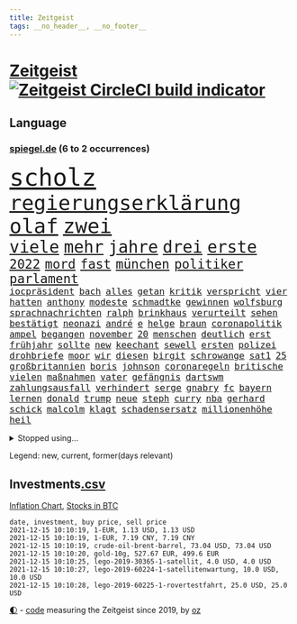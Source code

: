 ```yaml
---
title: Zeitgeist
tags: __no_header__, __no_footer__
---
```


# [Zeitgeist](https://oliz.io/zeitgeist/) [![Zeitgeist CircleCI build indicator](https://circleci.com/gh/ooz/zeitgeist.svg?style=shield)](https://circleci.com/gh/ooz/zeitgeist)

## Language

<h3><a href="https://www.spiegel.de" target="_blank">spiegel.de</a> (6 to 2 occurrences)</h3>
<p style="font-family:monospace">
<span style="font-size:32pt"><a href="news_links.html#scholz" class="current">scholz</a></span>
<br>
<span style="font-size:27pt"><a href="news_links.html#regierungserklärung" class="current">regierungserklärung</a></span>
<span style="font-size:27pt"><a href="news_links.html#olaf" class="current">olaf</a></span>
<span style="font-size:27pt"><a href="news_links.html#zwei" class="current">zwei</a></span>
<br>
<span style="font-size:22pt"><a href="news_links.html#viele" class="current">viele</a></span>
<span style="font-size:22pt"><a href="news_links.html#mehr" class="current">mehr</a></span>
<span style="font-size:22pt"><a href="news_links.html#jahre" class="current">jahre</a></span>
<span style="font-size:22pt"><a href="news_links.html#drei" class="current">drei</a></span>
<span style="font-size:22pt"><a href="news_links.html#erste" class="current">erste</a></span>
<br>
<span style="font-size:17pt"><a href="news_links.html#2022" class="current">2022</a></span>
<span style="font-size:17pt"><a href="news_links.html#mord" class="current">mord</a></span>
<span style="font-size:17pt"><a href="news_links.html#fast" class="current">fast</a></span>
<span style="font-size:17pt"><a href="news_links.html#münchen" class="current">münchen</a></span>
<span style="font-size:17pt"><a href="news_links.html#politiker" class="current">politiker</a></span>
<span style="font-size:17pt"><a href="news_links.html#parlament" class="current">parlament</a></span>
<br>
<span style="font-size:12pt"><a href="news_links.html#iocpräsident" class="current">iocpräsident</a></span>
<span style="font-size:12pt"><a href="news_links.html#bach" class="current">bach</a></span>
<span style="font-size:12pt"><a href="news_links.html#alles" class="current">alles</a></span>
<span style="font-size:12pt"><a href="news_links.html#getan" class="current">getan</a></span>
<span style="font-size:12pt"><a href="news_links.html#kritik" class="current">kritik</a></span>
<span style="font-size:12pt"><a href="news_links.html#verspricht" class="current">verspricht</a></span>
<span style="font-size:12pt"><a href="news_links.html#vier" class="current">vier</a></span>
<span style="font-size:12pt"><a href="news_links.html#hatten" class="current">hatten</a></span>
<span style="font-size:12pt"><a href="news_links.html#anthony" class="current">anthony</a></span>
<span style="font-size:12pt"><a href="news_links.html#modeste" class="current">modeste</a></span>
<span style="font-size:12pt"><a href="news_links.html#schmadtke" class="new">schmadtke</a></span>
<span style="font-size:12pt"><a href="news_links.html#gewinnen" class="current">gewinnen</a></span>
<span style="font-size:12pt"><a href="news_links.html#wolfsburg" class="current">wolfsburg</a></span>
<span style="font-size:12pt"><a href="news_links.html#sprachnachrichten" class="new">sprachnachrichten</a></span>
<span style="font-size:12pt"><a href="news_links.html#ralph" class="current">ralph</a></span>
<span style="font-size:12pt"><a href="news_links.html#brinkhaus" class="current">brinkhaus</a></span>
<span style="font-size:12pt"><a href="news_links.html#verurteilt" class="current">verurteilt</a></span>
<span style="font-size:12pt"><a href="news_links.html#sehen" class="current">sehen</a></span>
<span style="font-size:12pt"><a href="news_links.html#bestätigt" class="current">bestätigt</a></span>
<span style="font-size:12pt"><a href="news_links.html#neonazi" class="current">neonazi</a></span>
<span style="font-size:12pt"><a href="news_links.html#andré" class="current">andré</a></span>
<span style="font-size:12pt"><a href="news_links.html#e" class="current">e</a></span>
<span style="font-size:12pt"><a href="news_links.html#helge" class="current">helge</a></span>
<span style="font-size:12pt"><a href="news_links.html#braun" class="current">braun</a></span>
<span style="font-size:12pt"><a href="news_links.html#coronapolitik" class="current">coronapolitik</a></span>
<span style="font-size:12pt"><a href="news_links.html#ampel" class="current">ampel</a></span>
<span style="font-size:12pt"><a href="news_links.html#begangen" class="current">begangen</a></span>
<span style="font-size:12pt"><a href="news_links.html#november" class="current">november</a></span>
<span style="font-size:12pt"><a href="news_links.html#20" class="current">20</a></span>
<span style="font-size:12pt"><a href="news_links.html#menschen" class="current">menschen</a></span>
<span style="font-size:12pt"><a href="news_links.html#deutlich" class="current">deutlich</a></span>
<span style="font-size:12pt"><a href="news_links.html#erst" class="current">erst</a></span>
<span style="font-size:12pt"><a href="news_links.html#frühjahr" class="current">frühjahr</a></span>
<span style="font-size:12pt"><a href="news_links.html#sollte" class="current">sollte</a></span>
<span style="font-size:12pt"><a href="news_links.html#new" class="current">new</a></span>
<span style="font-size:12pt"><a href="news_links.html#keechant" class="new">keechant</a></span>
<span style="font-size:12pt"><a href="news_links.html#sewell" class="new">sewell</a></span>
<span style="font-size:12pt"><a href="news_links.html#ersten" class="current">ersten</a></span>
<span style="font-size:12pt"><a href="news_links.html#polizei" class="current">polizei</a></span>
<span style="font-size:12pt"><a href="news_links.html#drohbriefe" class="new">drohbriefe</a></span>
<span style="font-size:12pt"><a href="news_links.html#moor" class="new">moor</a></span>
<span style="font-size:12pt"><a href="news_links.html#wir" class="current">wir</a></span>
<span style="font-size:12pt"><a href="news_links.html#diesen" class="current">diesen</a></span>
<span style="font-size:12pt"><a href="news_links.html#birgit" class="new">birgit</a></span>
<span style="font-size:12pt"><a href="news_links.html#schrowange" class="new">schrowange</a></span>
<span style="font-size:12pt"><a href="news_links.html#sat1" class="current">sat1</a></span>
<span style="font-size:12pt"><a href="news_links.html#25" class="current">25</a></span>
<span style="font-size:12pt"><a href="news_links.html#großbritannien" class="current">großbritannien</a></span>
<span style="font-size:12pt"><a href="news_links.html#boris" class="current">boris</a></span>
<span style="font-size:12pt"><a href="news_links.html#johnson" class="current">johnson</a></span>
<span style="font-size:12pt"><a href="news_links.html#coronaregeln" class="current">coronaregeln</a></span>
<span style="font-size:12pt"><a href="news_links.html#britische" class="current">britische</a></span>
<span style="font-size:12pt"><a href="news_links.html#vielen" class="current">vielen</a></span>
<span style="font-size:12pt"><a href="news_links.html#maßnahmen" class="current">maßnahmen</a></span>
<span style="font-size:12pt"><a href="news_links.html#vater" class="current">vater</a></span>
<span style="font-size:12pt"><a href="news_links.html#gefängnis" class="current">gefängnis</a></span>
<span style="font-size:12pt"><a href="news_links.html#dartswm" class="current">dartswm</a></span>
<span style="font-size:12pt"><a href="news_links.html#zahlungsausfall" class="current">zahlungsausfall</a></span>
<span style="font-size:12pt"><a href="news_links.html#verhindert" class="current">verhindert</a></span>
<span style="font-size:12pt"><a href="news_links.html#serge" class="current">serge</a></span>
<span style="font-size:12pt"><a href="news_links.html#gnabry" class="current">gnabry</a></span>
<span style="font-size:12pt"><a href="news_links.html#fc" class="current">fc</a></span>
<span style="font-size:12pt"><a href="news_links.html#bayern" class="current">bayern</a></span>
<span style="font-size:12pt"><a href="news_links.html#lernen" class="current">lernen</a></span>
<span style="font-size:12pt"><a href="news_links.html#donald" class="current">donald</a></span>
<span style="font-size:12pt"><a href="news_links.html#trump" class="current">trump</a></span>
<span style="font-size:12pt"><a href="news_links.html#neue" class="current">neue</a></span>
<span style="font-size:12pt"><a href="news_links.html#steph" class="new">steph</a></span>
<span style="font-size:12pt"><a href="news_links.html#curry" class="new">curry</a></span>
<span style="font-size:12pt"><a href="news_links.html#nba" class="current">nba</a></span>
<span style="font-size:12pt"><a href="news_links.html#gerhard" class="current">gerhard</a></span>
<span style="font-size:12pt"><a href="news_links.html#schick" class="current">schick</a></span>
<span style="font-size:12pt"><a href="news_links.html#malcolm" class="new">malcolm</a></span>
<span style="font-size:12pt"><a href="news_links.html#klagt" class="current">klagt</a></span>
<span style="font-size:12pt"><a href="news_links.html#schadensersatz" class="current">schadensersatz</a></span>
<span style="font-size:12pt"><a href="news_links.html#millionenhöhe" class="current">millionenhöhe</a></span>
<span style="font-size:12pt"><a href="news_links.html#heil" class="current">heil</a></span>
</p>
<details>
<summary>Stopped using...</summary>
<p class="former" style="font-size:12pt">
ankommt(420) helfer(419) norden(419) bewaffnete(418) entdeckte(418) mitunter(418) rote(418) übersicht(418) 75(417) auftakt(417) historiker(417) is(417) korrigiert(417) schweigt(417) verweigert(417) aufgerufen(416) beleidigungen(416) demonstration(416) kolumne(416) weltweiten(416) wünschen(416) ausnahmen(415) bildungsministerin(415) einzudämmen(415) enger(415) entwicklungen(415) jedem(415) linie(415) lukaschenkos(415) sarscov2(415) selten(415) verlängerung(415) wahlen(415) anerkannt(414) ausfallen(414) entwarnung(414) lukas(414) untersagt(414) usamerikaner(414) vermuten(414) wirecard(414) anleger(413) dokumente(413) eingestuft(413) feier(413) gestoßen(413) jahrzehntelang(413) klaren(413) klimawandels(413) manipuliert(413) meghan(413) möglicher(413) nationalmannschaft(413) reformen(413) smith(413) torjäger(413) wahlsieg(413) zeugen(413) überreste(413) 2017(412) aufregung(412) beschimpft(412) golf(412) hintergründe(412) kämpfer(412) profi(412) rufen(412) schulze(412) van(412) verhängte(412) vorantreiben(412) widerspruch(412) überlegen(412) 98(411) anbieten(411) aufruf(411) bereiten(411) beschuss(411) forderung(411) hans(411) hinnehmen(411) hinweise(411) kampagne(411) ludwig(411) madrid(411) mächtige(411) strand(411) terroristen(411) walter(411) d(410) debakel(410) ehre(410) entkommen(410) irland(410) kostenlose(410) märchen(410) obama(410) pannen(410) regierungschefs(410) trieb(410) täglich(410) unmut(410) verbindungen(410) verdächtiger(410) verzicht(410) wales(410) 16jährige(409) boden(409) geldstrafe(409) informieren(409) kochen(409) langer(409) ließen(409) mysteriöse(409) patrick(409) rechtlich(409) spielraum(409) teilgenommen(409) venezuela(409) abzug(408) elektrische(408) geräte(408) großes(408) island(408) jugendlicher(408) lkwfahrer(408) messerattacke(408) paul(408) radikal(408) sendet(408) vermeiden(408) zuständige(408) äthiopien(408) 42(407) angestellte(407) attila(407) augenzeugen(407) benennt(407) grün(407) hildmann(407) lohn(407) swetlana(407) amerikanischen(406) ausfall(406) dennis(406) drastisch(406) einziges(406) goretzka(406) greta(406) mitteln(406) nerven(406) sache(406) saisonsieg(406) thunberg(406) behandeln(405) beschwerden(405) bitcoin(405) kaputt(405) lebte(405) löw(405) tödlich(405) 180(404) ausgleich(404) bestimmt(404) bolsonaro(404) freundschaft(404) gegenteil(404) höchst(404) jair(404) unruhe(404) verbindet(404) beleidigung(403) freiwillige(403) gesprengt(403) irans(403) jemen(403) leichte(403) nahezu(403) umweltministerin(403) vermeintlichen(403) weltverband(403) überwunden(403) barack(402) begann(402) game(402) homosexuelle(402) internen(402) party(402) rom(402) staats(402) unterstützer(402) durften(401) ehepaar(401) eigener(401) frische(401) gemein(401) mieter(401) raketen(401) roman(401) stieß(401) weite(401) wälder(401) amtsgericht(400) dfbelf(400) erfinder(400) falschen(400) gebiet(400) größeren(400) jüngere(400) privat(400) verzweiflung(400) auftritte(399) entscheidende(399) initiative(399) lücke(399) parteifreunde(399) pflanzen(399) aktie(398) psychische(398) wahren(398) bezahlen(397) distanziert(397) dämpfer(397) gesetze(397) luca(397) negativen(397) umweltschutz(397) endgültige(396) kürzlich(396) motiv(396) ordnung(396) therapie(396) attentäter(395) balance(395) drängen(395) haftbefehl(395) jong(395) rivale(395) text(395) traum(395) un(395) bedingt(394) empfängt(394) praktisch(394) spaltet(394) 54(393) enden(393) registrieren(393) solange(392) love(391) wahrscheinlich(391) brandenburger(390) gästen(390) parallelen(390) ringen(390) brach(389) em(389) strengen(389) sturgeon(389) verträge(389) raab(388) automatisch(387) beitrag(387) fortuna(387) prognose(387) terrorismus(387) budapest(386) infektionsgeschehen(386) gefällt(385) hackerangriff(385) überschritten(385) afghanische(384) festival(384) rot(384) stimmten(384) einig(383) rückstand(383) wandel(383) erweist(382) fortsetzung(382) riskant(381) stress(381) dringt(380) 76(379) erstochen(379) bezirk(376) abhängig(375) dreharbeiten(375) teilt(374) bedienen(372) ernährung(372) schulz(372) dauert(371) trauma(369) konzert(368) strafbar(368) eingeschaltet(366) guatemala(364) ära(364) musik(363) youtuber(361) tigray(360) weitreichende(360) gala(356) kenia(355) absurd(353) empfänger(353) fotografieren(353) mängel(351) csupolitiker(349) mehren(349) aktionen(348) marine(347) regimes(347) liter(346) erzieher(344) ärgern(343) gelangt(341) ausweg(340) explodiert(339) bizarre(338) effekt(338) würdigt(337) morrison(332) überwiegend(332) ältesten(331) festgesetzt(329) mallorca(320) spritze(320) schwangerschaftsabbrüche(316) rasche(315) technische(311) räumte(309) server(307) diagnose(304) medizinischen(304) milliardär(304) schuf(304) gegeneinander(302) konfrontation(302) fragwürdigen(301) windows(301) 18jähriger(296) ungemütlich(296) desinformation(292) sparkassen(292) verleumdung(291) radio(286) lehrerin(284) neonazis(284) passagier(281) fahrbahn(280) afghanistans(279) wolken(278) demnächst(276) jersey(275) seen(274) herren(273) wetters(273) angriffs(266) linkenchefin(265) konfliktberaterin(261) wawrzinek(261) ruin(256) portugals(255) alben(254) nachsehen(254) spitzenkandidaten(252) ständige(252) geheiratet(251) verantwortliche(249) immunisiert(247) fraktionen(246) untermauert(246) kleinflugzeug(242) unterschiedliche(242) 22jähriger(239) belgische(239) gerd(238) übersetzen(237) beerben(236) greenpeace(232) käse(229) altersgruppe(228) herausragende(227) frauenbundesliga(225) moderation(223) rechnung(220) spannende(219) schädlichen(217) alibaba(216) vereinigung(212) kabel(211) bundeswehrhelfer(210) eile(208) fußballnationalmannschaft(208) trost(207) afghanistanabzug(206) erlässt(206) militärische(204) vorstände(204) berechnungen(203) heizt(203) todesfall(203) abgefeuert(199) lobbyisten(199) messerangriff(198) vize(197) oktoberfest(196) etlichen(194) stolpert(193) schwerste(192) rebellen(190) pumpt(189) ungeliebten(189) life(188) beworfen(187) hiphop(186) kaufte(186) heben(185) erpresst(184) schwule(184) steuerflucht(184) windhorst(184) 1990(182) kugel(181) gezählt(180) romane(180) riegel(179) mangelwirtschaft(178) aachen(177) anhaltende(176) vertrauter(176) todesdrohungen(172) bitteren(171) sohns(171) aktionäre(169) argument(169) lehren(168) fehle(165) individuelle(165) erhalt(164) hakt(164) massengrab(164) 220(163) mangelware(163) osaka(163) 14jährige(162) center(162) fluggesellschaften(162) warb(162) angeblichem(159) gezeichnet(159) epidemischen(158) flüchtet(158) kleidung(158) steueroasen(157) fortsetzen(156) externe(155) streben(155) biss(154) linker(154) 27jährige(153) gescheiterten(153) lobbyismus(152) 39jährige(151) dänischer(151) lkwanhänger(151) abstände(150) dänen(150) gegenspieler(150) hollywoodstar(150) pille(150) morgens(149) totschlag(149) virologin(149) cloppenburg(148) terroranschlag(148) schob(147) bürgerkriegsland(146) entfallen(146) füllen(146) vollkommen(146) historischem(145) besorgniserregend(144) differenzen(144) drohnen(144) schlimmes(144) ausgeht(143) besuchte(143) grundsätzlich(143) rezo(142) schwangeren(142) täters(142) ungeklärten(142) abgerufen(141) sklaverei(141) versteck(140) zwingen(140) aufbau(139) europol(139) handlungsbedarf(139) usmarine(139) anonymer(138) autoren(138) existiert(138) fazit(138) frustriert(138) köpfe(138) anteile(137) verunsichert(137) entwicklungsminister(136) komponist(136) seele(136) uss(136) venedig(136) überflutete(136) betrachten(135) bundesverkehrsminister(135) infrastrukturpaket(135) rennt(135) vorläufige(134) boston(133) tour(132) mob(131) krachte(130) finanzministerium(129) vries(129) belästigungen(128) dauerte(128) erklärt's(128) nevada(128) spende(128) bafin(127) luke(127) jagen(126) vorliegen(126) zaun(126) andorra(125) zentren(125) daxkonzerne(124) ortskräften(124) schottischen(122) zögert(121) erfolgreichste(120) erzieherinnen(120) fündig(120) signalwirkung(119) beeindruckender(118) berufe(118) crown(118) gelohnt(118) mdr(118) brasilianischen(116) helfern(116) bezieht(115) comedy(115) entwicklungsländer(115) strafanzeigen(114) bereitschaft(113) schwächt(113) verkörpern(113) zerschlagung(113) co₂emissionen(112) debattieren(112) transportieren(112) cduchefs(111) gefüllte(111) immobilienmarkt(110) erbeutete(109) hängepartie(109) unterdrückung(109) würdigen(108) kostenlosen(107) versäumt(107) bürgerlichen(106) dämpfen(106) folgenschweren(106) klimagipfel(106) scott(106) überwältigt(106) gemischt(105) genießt(105) nicole(105) expertin(104) abgeschafft(103) dune(103) sichtlich(103) staatskonzern(103) widerstands(103) stehende(102) analysten(101) auslandsvertretung(101) pandazwillinge(101) damaskus(100) khaled(100) narey(100) wiedereröffnet(100) obduktion(99) sommers(99) bedrohen(98) brennstoffe(98) exil(98) navy(98) niger(98) ansage(97) kostenloser(97) querdenkerdemo(97) achte(96) besatzung(96) roland(96) saudiarabischen(96) soundtrack(96) versammeln(96) 35jähriger(95) achtzigerjahren(95) angelegte(95) wendepunkt(95) benedikt(94) samsung(94) vollen(94) vorhang(94) kommune(93) niederbayern(93) strafrechtliche(93) kohlekraftwerk(92) schürt(92) linksextremistin(91) mercedespilot(91) zerbrach(91) ei(90) schleichende(90) 15grad(89) abgebogen(89) ankommen(89) arbeitstag(89) erbeuteten(89) lake(89) mustang(89) stinkende(89) 190(88) druckmittel(88) gefeierter(88) tankschiff(88) telekommunikationsgesetz(88) galaxy(87) kabarettist(87) plakate(87) seehofers(87) abfahrt(86) achtet(86) captain(86) erzählung(86) treibhausgase(86) umsteigen(86) 50+1regel(84) asteroid(84) homöopathie(84) masarischarif(84) rekordniveau(84) tante(84) terroristischer(84) wahrscheinlicher(84) willem(84) 05(83) agiert(83) auszüge(83) tsg(83) vakuum(83) verdreht(83) autobiografie(82) klammern(82) mobbing(82) papiere(82) ernüchternd(81) gerichtsbeschluss(81) getrunken(81) groningen(81) hochfahren(81) untätig(81) erfindet(80) fame(80) pompeji(80) ausgeschöpft(79) ehesten(79) jorginho(79) leitplanke(79) nsregime(79) versicherungswirtschaft(79) abgeraten(78) kalten(78) kritischen(78) rolling(78) stones(78) willkommener(78) ölkonzerne(78) 115(77) a3(77) getöteten(77) wilke(77) diplomat(76) marley(76) trucker(76) verfasst(76) verordnung(76) 12000(75) dover(75) lópez(75) obrador(75) olga(75) vizepräsident(75) farce(74) glücksfall(74) hitzig(74) mako(74) mccartney(74) meldeten(74) abtreibungen(73) aufzugeben(73) benny(73) erreichte(73) essays(73) gesetzesänderung(73) heilen(73) ida(73) instanz(73) minderheiten(73) missglückte(73) provisionen(73) schutzbedürftigen(73) untertreibung(73) zuwachs(73) überschätzen(73) delay(72) größenwahn(72) höchstem(72) paule(72) pit(72) schleswigholsteins(72) schnitzeljagd(72) geburtstagsfeier(71) margrethe(71) schutzschilde(71) stadtrivalen(71) teuerungsrate(71) abbacomeback(70) friedensnobelpreis(70) gaul(70) größerer(70) hungerkrise(70) indonesische(70) liechtenstein(70) rüsten(70) bekenntnis(69) gespickt(69) günstiger(69) jonas(69) klimaschädlichen(69) tabellenende(69) verordnete(69) bottas(68) fawcett(68) foundation(68) geschäftsmann(68) kammerdiener(68) länderspiel(68) norddeutsche(68) prince's(68) toilette(68) trage(68) valtteri(68) flüchtlingsstrom(67) massenweise(67) mittelfristig(67) nachbarländer(67) parken(67) spdkanzlerkandidaten(67) stromversorgung(67) ausschnitt(66) friedlich(66) mandela(66) rapsuperstar(66) schiffer(66) sierra(66) sportstars(66) tatenlos(66) tripolis(66) abtreibungsrecht(65) berauschend(65) beschlossenen(65) meeresspiegel(65) unoklimagipfel(65) unoklimakonferenz(65) automobilindustrie(64) comebacks(64) erstklässler(64) erwirtschaftet(64) finanzmärkte(64) volksentscheid(64) weltgemeinschaft(64) westafrikanischen(64) dreieck(63) hoffmann(63) mittagessen(63) schnelles(63) 2gregel(62) authentisch(62) befragt(62) coronademo(62) kapazitäten(62) kräften(62) mobilitätswende(62) na(62) ohr(62) oppositionspolitiker(62) travis(62) verbrennungsmotoren(62) arbeitsniederlegung(61) militärübungen(61) denkbar(60) gestochen(60) krankenhauseinweisungen(60) mails(60) militärübung(60) prophet(60) twitternutzer(60) zusehen(60) außergewöhnlichen(59) irakischen(59) prominentesten(59) tvsender(59) bereiche(58) eineinhalb(58) einstweilige(58) klimakonferenz(58) mix(58) mutig(58) personelle(58) querdenken(58) unogipfel(58) bitcoins(57) einigt(57) jüdischen(57) saarbrücken(57) vorenthalten(57) vornamen(57) wachen(57) 2050(56) celtics(56) dreijähriger(56) friedenstaube(56) giftige(56) kapitolerstürmung(56) kleinsten(56) michail(56) mittelstürmer(56) präsidentschaftskandidat(56) spektakuläres(56) terodde(56) verschuldete(56) außerplanmäßige(55) beeinträchtigung(55) bizarrer(55) exklub(55) geschäftspartner(55) höre(55) natostaaten(55) pilze(55) riefen(55) sir(55) verteidigungsressort(55) ajax(54) auszubildende(54) hell(54) prosieben(54) rituale(54) 289(53) bedrängnis(53) bewaffneter(53) ehrgeiz(53) einflussreichsten(53) floyd(53) frauenfußball(53) kunstwerke(53) mr(53) tournee(53) auflage(52) benedict(52) cumberbatch(52) virtuellen(52) beschlagnahmen(51) frauenfeindlichen(51) prallt(51) sicherheitslücken(51) supermodel(51) untergetauchten(51) 112(50) 1991(50) drohnenangriff(50) eingehalten(50) engagierte(50) geschäfts(50) interessantesten(50) knox(50) korruptionsverdacht(50) landesteil(50) pence(50) realen(50) abtreibungsrechts(49) kneipe(49) strauchelnden(49) studienwerks(49) uneinheitlichen(49) austrocknet(48) füßen(48) gestiegenen(48) komoot(48) krankenkasse(48) rooney(48) schmieden(48) viermalige(48) wahlergebnis(48) wiederentdeckt(48) coronapass(47) fassaden(47) genehmigten(47) hasses(47) inhaftierte(47) leiterin(47) störungen(47) versorgungskrise(47) armbänder(46) begriffe(46) enttarnt(46) großspender(46) sechsjähriger(46) verordnet(46) zurückzuholen(46) geldsorgen(45) genese(45) zerquetscht(45) 26jährige(44) schnelleres(44) sicherheitspolitik(44) wählerinnen(44) bahnfahren(43) finanzszene(43) fridays(43) future(43) glen(43) impfpässen(43) kinderpornografisches(43) pendlerpauschale(43) spritpreise(43) akkord(42) coparteichef(42) coronaneuinfektionen(42) fahrplan(42) grünenspitze(42) mailänder(42) neuausrichtung(42) parteispitzen(42) profifußball(42) richtlinien(42) sparten(42) wohnungskonzerne(42) ausweitung(41) betrunkenen(41) eisen(41) gesellschaftlichen(41) islands(41) schlangen(41) sparkurs(41) bundesinnenminister(40) erneuern(40) fernseher(40) herzmuskelentzündungen(40) schwächen(40) shatner(40) wichtiges(40) dumm(39) parlamentarier(39) trank(39) entdeckungen(38) erwerb(38) fügen(38) gekaufte(38) georgiens(38) mannschaften(38) mitwirken(38) nutzern(38) saakaschwili(38) sachlich(38) versorgungslage(38) walk(38) enthüllen(37) erasmus(37) goebbels(37) mischte(37) provokationen(37) automarkt(36) betreibern(36) kuriere(36) mauern(36) testrunde(36) tribunal(36) ampelgespräche(35) bestimmen(35) efootball(35) fußballsimulation(35) konami(35) lieferdienst(35) verrückten(35) 46(34) milan(34) pferderennen(33) revival(33) schlagwörter(33) süle(33) atomuboot(32) fernsehteam(32) immobilienfirma(32) lieferproblemen(32) linkenpolitiker(32) messenger(32) n26(32) parallel(32) zertifikat(32) üppige(32) beigesetzt(31) coronaschnelltest(31) grabstätte(31) isolierten(31) kirkdarsteller(31) nebel(31) kolumbus(30) ludwigshafen(30) sklaven(30) unzufriedenheit(30) eukommissar(29) frauenfeindlich(29) menschenschmuggel(29) ostdeutschland(29) 187(28) 58jährige(28) antikörpertest(28) größtem(28) koloniale(28) mariusz(28) raumkapsel(28) schmid(28) bundestagspräsidentin(27) bürgertests(27) einflussreichen(27) einreiseverbot(27) hauptstadtflughafen(27) polina(27) schmuckstücke(27) squid(27) bayernspieler(26) beschaffen(26) blase(26) dieselkraftstoff(26) hüterin(26) koalitionsgesprächen(26) mahnen(26) absprache(25) ampelpartner(25) bas(25) bärbel(25) portal(25) energieexperte(24) exwirecardchef(24) fragezeichen(24) getrickst(24) initiativen(24) klimasünder(24) lieferungen(24) prien(24) sally(24) bestehe(23) coronanotlage(23) erfurt(23) gesellschaftspolitik(23) substanzen(23) transparent(23) unfallursache(23) zuckerberg(23) innere(22) klopfen(22) pessimistischer(22) reporterin(22) wiese(22) deutung(21) nordirischen(21) stab(21) wochenrückschau(21) filmset(20) gabriella(20) lösegeld(20) miami(20) schülerin(20) trollen(20) verwundert(20) überschüttet(20) affentheater(19) arbeitsgruppen(19) eingeschlossen(19) krankenhausaufenthalt(19) kritikern(19) zusammenprall(19) bayernprofi(18) cop(18) drogenkonsum(18) genf(18) geringverdiener(18) harrison(18) yvonne(18) 142(17) abschlusserklärung(17) betten(17) geprallt(17) mietern(17) aufgebraucht(16) entworfen(16) pochen(16) chicago(15) massenprotesten(15) pankow(15) sorgerechtsstreit(15) strategiepapier(15) weltmeisterin(15) annette(14) anrufe(14) doktor(14) esaastronaut(14) gasknappheit(14) landesparteitag(14) rammt(14) scheidenden(14) schmuck(14) solarenergie(14) temperaturanstieg(14) wärme(14) benin(13) nordhessen(13) planlos(13) uhren(13) ausreichenden(12) coronarezession(12) dario(12) halloween(12) schramm(12) defekt(11) drehs(11) geschwindigkeit(11) raumschiff(11)
</p>
</details>
<p>Legend: <span class="new">new</span>, <span class="current">current</span>, <span class="former">former(days relevant)</span></p>

## Investments[.csv](investments.csv)

[Inflation Chart](https://inflationchart.com),
[Stocks in BTC](https://stonksinbtc.xyz/)

```
date, investment, buy price, sell price
2021-12-15 10:10:19, 1-EUR, 1.13 USD, 1.13 USD
2021-12-15 10:10:19, 1-EUR, 7.19 CNY, 7.19 CNY
2021-12-15 10:10:19, crude-oil-brent-barrel, 73.04 USD, 73.04 USD
2021-12-15 10:10:20, gold-10g, 527.67 EUR, 499.6 EUR
2021-12-15 10:10:25, lego-2019-30365-1-satellit, 4.0 USD, 4.0 USD
2021-12-15 10:10:27, lego-2019-60224-1-satellitenwartung, 10.0 USD, 10.0 USD
2021-12-15 10:10:28, lego-2019-60225-1-rovertestfahrt, 25.0 USD, 25.0 USD
```

<footer>
<a href="javascript:toggleTheme()" class="nav">🌓</a>
- <a href="https://github.com/ooz/zeitgeist">code</a> measuring the Zeitgeist since 2019, by <a href="https://oliz.io">oz</a>
</footer>
